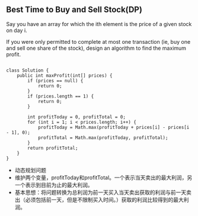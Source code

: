 ## Best Time to Buy and Sell Stock(DP)
Say you have an array for which the ith element is the price of a given stock on day i.

If you were only permitted to complete at most one transaction (ie, buy one and sell one share of the stock), design an algorithm to find the maximum profit.

<pre><code>
class Solution {
    public int maxProfit(int[] prices) {
        if (prices == null) {
            return 0;
        }
        if (prices.length == 1) {
            return 0;
        }
        
        int profitToday = 0, profitTotal = 0;
        for (int i = 1; i < prices.length; i++) {
            profitToday = Math.max(profitToday + prices[i] - prices[i - 1], 0);
            profitTotal = Math.max(profitToday, profitTotal);
        }
        return profitTotal;
    }
}
</code></pre>

* 动态规划问题
* 维护两个变量，profitToday和profitTotal。一个表示当天卖出的最大利润，另一个表示到目前为止的最大利润。
* 基本思想：将问题转换为总利润为前一天买入当天卖出获取的利润与前一天卖出（必须包括前一天，但是不限制买入时间。）获取的利润比较得到的最大利润。